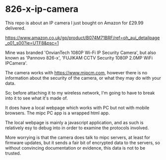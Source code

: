 # 826-x-ip-camera

This repo is about an IP camera I just bought on Amazon for £29.99 delivered.

https://www.amazon.co.uk/gp/product/B074M71BRF/ref=oh_aui_detailpage_o01_s00?ie=UTF8&psc=1

Mine was branded 'OnvianTech 1080P Wi-Fi IP Security Camera', but also known as 'Pannovo 826-x', 'FUJIKAM CCTV Security 1080P 2.0MP WiFi IPCamera'.

The camera works with https://www.mipcm.com, however there is no information about the security of the camera, or what they may do with your data.

So; before attaching it to my wireless network, I'm going to have  to break into it to see what it's made of.

It does have a local webpage which works with PC but not with mobile browsers.  The mipc PC app is a wrapped html app.

The local webpage is mainly a javascript application, and as such is relatively esy to debug into in order to examine the protocols involved.

More worrying is that the camera does talk to mipc servers, at least for firmware updates, but it sends a fair bit of encrypted data to the servers, so without convincing documentation or evidence, this data is not to be trusted.

